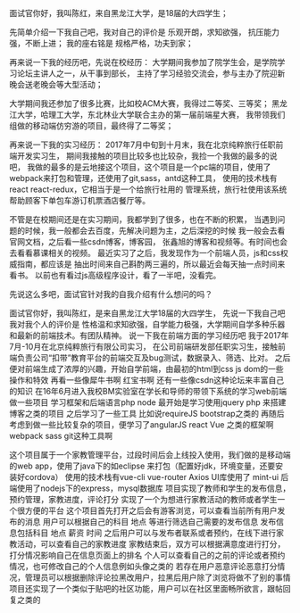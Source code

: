 


面试官你好，我叫陈红，来自黑龙江大学，是18届的大四学生；

先简单介绍一下我自己吧，我对自己的评价是 乐观开朗，求知欲强，
抗压能力强，不断上进；
我的座右铭是 规格严格，功夫到家；

再来说一下我的经历吧，先说在校经历：
大学期间我参加了院学生会，是学院学习论坛主讲人之一，从干事到部长，
主持了学习经验交流会，参与主办了院迎新晚会送老晚会等大型活动；

大学期间我还参加了很多比赛，比如校ACM大赛，我得过二等奖、三等奖；
黑龙江大学，哈理工大学，东北林业大学联合主办的第一届前端星大赛，
我带领我们组做的移动端仿穷游的项目，最终得了二等奖；

再来说一下我的实习经历：
2017年7月中旬到十月末，我在北京纯粹旅行任职前端开发实习生，
期间我接触的项目比较多也比较杂，我捡一个我做的最多的说吧，
我做的最多的是云地接这个项目，这个项目是一个pc端的项目，使用了
webpack来打包和管理，还使用了git,sass，antd这种工具，
使用的技术栈有react react-redux，它相当于是一个给旅行社用的
管理系统，旅行社使用该系统帮助顾客下单包车游订机票酒店餐厅等。


不管是在校期间还是在实习期间，我都学到了很多，也在不断的积累，
当遇到问题的时候，我一般都会去百度，先解决问题为主，之后深挖的时候
我一般会去看官网文档，之后看一些csdn博客，博客园，
张鑫旭的博客和视频等。有时间也会去看看慕课相关的视频。
最近实习了之后，我发现作为一个前端人员，js和css权威指南，都应该是
抽出时间来自己斟酌两三遍的，所以最近会每天抽一点时间来看书。
以前也有看过js高级程序设计，看了一半吧，没看完。

先说这么多吧，面试官针对我的自我介绍有什么想问的吗？























面试官你好，我叫陈红，是来自黑龙江大学18届的大四学生，
先说一下我自己吧
我对我个人的评价是 性格温和求知欲强，自学能力极强，大学期间自学多种乐器和最新的前端技术。有团队精神。
说一下我在前端方面的学习经历吧
我于2017年 7月-10月在北京纯粹旅行有限公司实习， 在公司前端研发部任职实习生，接触前端负责公司“扣带”教育平台的前端交互及bug测试，数据录入、筛选、比对。
之后便对前端生成了浓厚的兴趣，开始自学前端，由最初的html到css js dom的一些操作和特效
再看一些像犀牛书啊 红宝书啊 还有一些像csdn这种论坛来丰富自己的知识
在16年6月进入我校BM实验室在学长和导师的带领下系统的学习web前端 做一些项目 学习框架和后端语言php node 
最开始是学习使用jquery php 来搭建博客之类的项目
之后学习了一些工具 比如说requireJS bootstrap之类的
再随后考虑到做一些比较复杂的项目，便学习了angularJS react Vue 之类的框架啊
webpack sass git这种工具啊 



这个项目属于一个家教管理平台，过段时间后会上线投入使用，我们做的是移动端的web app，使用了java下的如eclipse 
来打包（配置好jdk，环境变量，还要安装好cordova） 
使用的技术栈有vue-cli vue-router Axios UI库使用了 mint-ui  后端使用了nodejs下的express，mysql数据库
项目实现了教师和学生的发布信息，预约管理，家教进度，评论打分
实现了一个为想进行家教活动的教师或者学生一个很方便的平台
这个项目首先打开之后会有游客浏览，可以查看当前所有用户发布的消息
用户可以根据自己的科目 地点 等进行筛选自己需要的发布信息
发布信息包括科目 地点 薪资 时间
之后用户可以与发布者联系或者预约，在线下进行家教活动，可以查看自己的家教进度
家教结束后，双方可以根据满意度进行打分，打分情况影响自己在信息页面上的排名
个人可以查看自己的之前的评论或者预约情况，也可修改自己的个人信息例如头像之类的
若存在用户恶意评论恶意打分情况，管理员可以根据删除评论拉黑改用户，拉黑后用户除了浏览将做不了别的事情
项目还实现了一个类似于贴吧的社区功能，用户可以在社区里面畅所欲言，跟帖回复之类的
